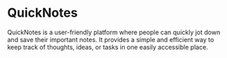 # QuickNotes
QuickNotes is a user-friendly platform where people can quickly jot down and save their important notes. It provides a simple and efficient way to keep track of thoughts, ideas, or tasks in one easily accessible place.
